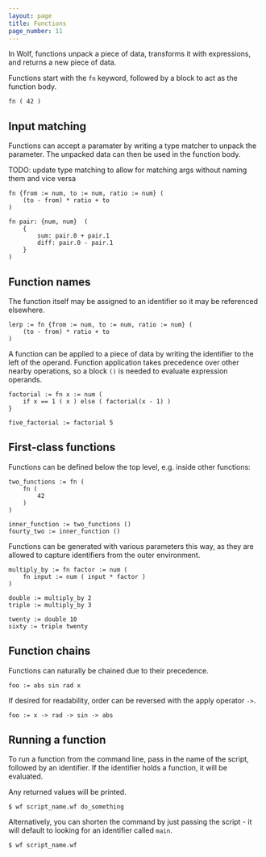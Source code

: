 ```yaml
---
layout: page
title: Functions
page_number: 11
---
```


In Wolf, functions unpack a piece of data, transforms it with expressions, and
returns a new piece of data.

Functions start with the `fn` keyword, followed by a block to act as the
function body.

```
fn ( 42 )
```

## Input matching

Functions can accept a paramater by writing a type matcher to unpack the
parameter. The unpacked data can then be used in the function body.

TODO: update type matching to allow for matching args without naming them and vice versa

```
fn {from := num, to := num, ratio := num} (
	(to - from) * ratio + to
)

fn pair: {num, num}  (
	{
		sum: pair.0 + pair.1
		diff: pair.0 - pair.1
	}
)
```

## Function names

The function itself may be assigned to an identifier so it may be referenced
elsewhere.

```
lerp := fn {from := num, to := num, ratio := num} (
	(to - from) * ratio + to
)
```

A function can be applied to a piece of data by writing the identifier to the left of the operand.
Function application takes precedence over other nearby operations, so a block `()` is
needed to evaluate expression operands.

```
factorial := fn x := num (
	if x == 1 ( x ) else ( factorial(x - 1) )
}

five_factorial := factorial 5
```

## First-class functions

Functions can be defined below the top level, e.g. inside other functions:

```
two_functions := fn (
	fn (
		42
	)
)

inner_function := two_functions ()
fourty_two := inner_function ()
```

Functions can be generated with various parameters this way, as they are allowed
to capture identifiers from the outer environment.

```
multiply_by := fn factor := num (
	fn input := num ( input * factor )
)

double := multiply_by 2
triple := multiply_by 3

twenty := double 10
sixty := triple twenty
```

## Function chains

Functions can naturally be chained due to their precedence.

```
foo := abs sin rad x
```

If desired for readability, order can be reversed with the apply operator `->`.

```
foo := x -> rad -> sin -> abs
```

## Running a function

To run a function from the command line, pass in the name of the
script, followed by an identifier. If the identifier holds a function, it will
be evaluated.

Any returned values will be printed.

```
$ wf script_name.wf do_something
```

Alternatively, you can shorten the command by just passing the script - it will
default to looking for an identifier called `main`.

```
$ wf script_name.wf
```